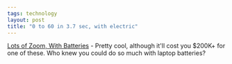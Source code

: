 ```yaml
---
tags: technology
layout: post
title: "0 to 60 in 3.7 sec, with electric"
---
```




<a href="http://www.nytimes.com/2003/09/19/automobiles/19ELEC.html">Lots of Zoom, With Batteries</a> - Pretty cool, although it'll cost you $200K+ for one of these. Who knew you could do so much with laptop batteries?


